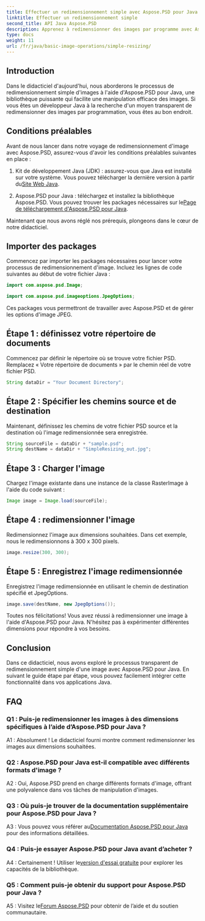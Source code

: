 ```yaml
---
title: Effectuer un redimensionnement simple avec Aspose.PSD pour Java
linktitle: Effectuer un redimensionnement simple
second_title: API Java Aspose.PSD
description: Apprenez à redimensionner des images par programme avec Aspose.PSD pour Java. Suivez notre guide étape par étape pour une manipulation efficace des images.
type: docs
weight: 11
url: /fr/java/basic-image-operations/simple-resizing/
---
```

## Introduction

Dans le didacticiel d'aujourd'hui, nous aborderons le processus de redimensionnement simple d'images à l'aide d'Aspose.PSD pour Java, une bibliothèque puissante qui facilite une manipulation efficace des images. Si vous êtes un développeur Java à la recherche d'un moyen transparent de redimensionner des images par programmation, vous êtes au bon endroit.

## Conditions préalables

Avant de nous lancer dans notre voyage de redimensionnement d'image avec Aspose.PSD, assurez-vous d'avoir les conditions préalables suivantes en place :

1. Kit de développement Java (JDK) : assurez-vous que Java est installé sur votre système. Vous pouvez télécharger la dernière version à partir du[Site Web Java](https://www.oracle.com/java/).

2.  Aspose.PSD pour Java : téléchargez et installez la bibliothèque Aspose.PSD. Vous pouvez trouver les packages nécessaires sur le[Page de téléchargement d'Aspose.PSD pour Java](https://releases.aspose.com/psd/java/).

Maintenant que nous avons réglé nos prérequis, plongeons dans le cœur de notre didacticiel.

## Importer des packages

Commencez par importer les packages nécessaires pour lancer votre processus de redimensionnement d'image. Incluez les lignes de code suivantes au début de votre fichier Java :

```java
import com.aspose.psd.Image;

import com.aspose.psd.imageoptions.JpegOptions;
```

Ces packages vous permettront de travailler avec Aspose.PSD et de gérer les options d'image JPEG.

## Étape 1 : définissez votre répertoire de documents

Commencez par définir le répertoire où se trouve votre fichier PSD. Remplacez « Votre répertoire de documents » par le chemin réel de votre fichier PSD.

```java
String dataDir = "Your Document Directory";
```

## Étape 2 : Spécifier les chemins source et de destination

Maintenant, définissez les chemins de votre fichier PSD source et la destination où l'image redimensionnée sera enregistrée.

```java
String sourceFile = dataDir + "sample.psd";
String destName = dataDir + "SimpleResizing_out.jpg";
```

## Étape 3 : Charger l'image

Chargez l'image existante dans une instance de la classe RasterImage à l'aide du code suivant :

```java
Image image = Image.load(sourceFile);
```

## Étape 4 : redimensionner l'image

Redimensionnez l'image aux dimensions souhaitées. Dans cet exemple, nous le redimensionnons à 300 x 300 pixels.

```java
image.resize(300, 300);
```

## Étape 5 : Enregistrez l'image redimensionnée

Enregistrez l'image redimensionnée en utilisant le chemin de destination spécifié et JpegOptions.

```java
image.save(destName, new JpegOptions());
```

Toutes nos félicitations! Vous avez réussi à redimensionner une image à l'aide d'Aspose.PSD pour Java. N'hésitez pas à expérimenter différentes dimensions pour répondre à vos besoins.

## Conclusion

Dans ce didacticiel, nous avons exploré le processus transparent de redimensionnement simple d'une image avec Aspose.PSD pour Java. En suivant le guide étape par étape, vous pouvez facilement intégrer cette fonctionnalité dans vos applications Java.

## FAQ

### Q1 : Puis-je redimensionner les images à des dimensions spécifiques à l’aide d’Aspose.PSD pour Java ?

A1 : Absolument ! Le didacticiel fourni montre comment redimensionner les images aux dimensions souhaitées.

### Q2 : Aspose.PSD pour Java est-il compatible avec différents formats d'image ?

A2 : Oui, Aspose.PSD prend en charge différents formats d'image, offrant une polyvalence dans vos tâches de manipulation d'images.

### Q3 : Où puis-je trouver de la documentation supplémentaire pour Aspose.PSD pour Java ?

 A3 : Vous pouvez vous référer au[Documentation Aspose.PSD pour Java](https://reference.aspose.com/psd/java/) pour des informations détaillées.

### Q4 : Puis-je essayer Aspose.PSD pour Java avant d’acheter ?

 A4 : Certainement ! Utiliser le[version d'essai gratuite](https://releases.aspose.com/) pour explorer les capacités de la bibliothèque.

### Q5 : Comment puis-je obtenir du support pour Aspose.PSD pour Java ?

 A5 : Visitez le[Forum Aspose.PSD](https://forum.aspose.com/c/psd/34) pour obtenir de l’aide et du soutien communautaire.